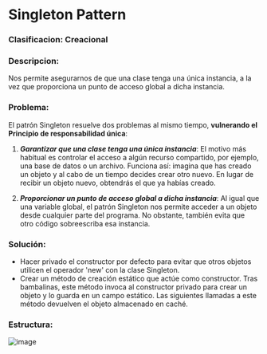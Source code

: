 # Singleton Pattern

### Clasificacion: Creacional

### Descripcion:
Nos permite asegurarnos de que una clase tenga una única instancia, a la vez que proporciona un punto de acceso global a dicha instancia.

### Problema:
El patrón Singleton resuelve dos problemas al mismo tiempo, **vulnerando el Principio de responsabilidad única**:

1) ***Garantizar que una clase tenga una única instancia***: El motivo más habitual es controlar el acceso a algún recurso compartido, por ejemplo, una base de datos o un archivo. Funciona así: imagina que has creado un objeto y al cabo de un tiempo decides crear otro nuevo. En lugar de recibir un objeto nuevo, obtendrás el que ya habías creado.

2) ***Proporcionar un punto de acceso global a dicha instancia***: Al igual que una variable global, el patrón Singleton nos permite acceder a un objeto desde cualquier parte del programa. No obstante, también evita que otro código sobreescriba esa instancia.

### Solución:
- Hacer privado el constructor por defecto para evitar que otros objetos utilicen el operador 'new' con la clase Singleton.
- Crear un método de creación estático que actúe como constructor. Tras bambalinas, este método invoca al constructor privado para crear un objeto y lo guarda en un campo estático. Las siguientes llamadas a este método devuelven el objeto almacenado en caché.

### Estructura:

![image](https://user-images.githubusercontent.com/86437352/223207912-e896f525-c24d-4c35-986a-8130d9f5f19f.png)
